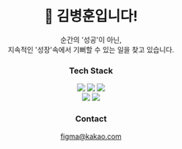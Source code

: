 <h1 align="center">👋 김병훈입니다!</h1>

<div align="center">
  순간의 '성공'이 아닌,
  <br/>
  지속적인 '성장'속에서 기뻐할 수 있는 일을 찾고 있습니다.
</div>

<h3 align="center">Tech Stack</h3>

<div align="center">
  <img src="https://img.shields.io/badge/Python-3766AB?style=flat-square&logo=Python&logoColor=white"/>
  <img src="https://img.shields.io/badge/JavaScript-f7df1e?style=flat-square&logo=JavaScript&logoColor=black"/>
  <img src="https://img.shields.io/badge/TypeScript-007acc?style=flat-square&logo=TypeScript&logoColor=white"/>
  <br/>
  <img src="https://img.shields.io/badge/vue.js-4FC08D?style=flat-square&logo=vue.js&logoColor=black"/>
  <img src="https://img.shields.io/badge/Django-092E20?style=flat-square&logo=Django&logoColor=white"/>
</div>


<h3 align="center">Contact</h3>
<div align="center">
  <div>
    <a href="mailto:figma@kakao.com">
      figma@kakao.com
    </a>
  </div>
</div>
